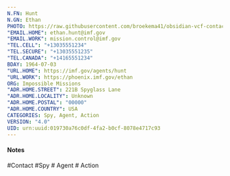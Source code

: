 ```yaml
---
N.FN: Hunt
N.GN: Ethan
PHOTO: https://raw.githubusercontent.com/broekema41/obsidian-vcf-contacts/refs/heads/master/assets/demo-data/avatars/avatar10.jpg
"EMAIL.HOME": ethan.hunt@imf.gov
"EMAIL.WORK": mission.control@imf.gov
"TEL.CELL": "+13035551234"
"TEL.SECURE": "+13035551235"
"TEL.CANADA": "+14165551234"
BDAY: 1964-07-03
"URL.HOME": https://imf.gov/agents/hunt
"URL.WORK": https://phoenix.imf.gov/ethan
ORG: Impossible Missions
"ADR.HOME.STREET": 221B Spyglass Lane
"ADR.HOME.LOCALITY": Unknown
"ADR.HOME.POSTAL": "00000"
"ADR.HOME.COUNTRY": USA
CATEGORIES: Spy, Agent, Action
VERSION: "4.0"
UID: urn:uuid:019730a76c0df-4fa2-b0cf-8078e4717c93
---
```

#### Notes



#Contact #Spy # Agent # Action
